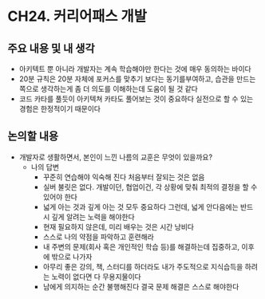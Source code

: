 # CH24. 커리어패스 개발

## 주요 내용 및 내 생각

- 아키텍트 뿐 아니라 개발자는 계속 학습해야만 한다는 것에 매우 동의하는 바이다
- 20분 규칙은 20분 자체에 포커스를 맞추기 보다는 동기를부여하고, 습관을 만드는쪽으로 생각하는게 좀 더 의도를 이해하는데 도움이 될 것 같다
- 코드 카타를 풀듯이 아키텍쳐 카타도 풀어보는 것이 중요하다 실전으로 할 수 있는 경험은 한정적이기 때문이다

## 논의할 내용

- 개발자로 생활하면서, 본인이 느낀 나름의 교훈은 무엇이 있을까요?
    - 나의 답변
        - 꾸준히 연습해야 익숙해 진다 처음부터 잘되는 것은 없음
        - 실버 불릿은 없다. 개발이던, 협업이건, 각 상황에 맞춰 최적의 결정을 할 수 있어야 한다
        - 넓게 아는 것과 깊게 아는 것 모두 중요하다 그런데, 넓게 안다음에는 반드시 깊게 알려는 노력을 해야한다
        - 현재 필요하지 않은데, 미리 배우는 것은 시간 낭비다
        - 스스로 나의 약점을 파악하고 훈련해라
        - 내 주변의 문제(회사 혹은 개인적인 학습 등)를 해결하는데 집중하고, 이후에 밖으로 나가자
        - 아무리 좋은 강의, 책, 스터디를 하더라도 내가 주도적으로 지식습득을 하려는 노력이 없다면 다 무용지물이다
        - 남에게 의지하는 순간 불행해진다 결국 문제 해결은 스스로 해야한다